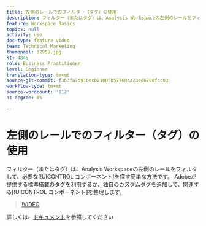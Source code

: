 ```yaml
---
title: 左側のレールでのフィルター（タグ）の使用
description: フィルター（またはタグ）は、Analysis Workspaceの左側のレールをフィルタリングして、必要なコンポーネントを見つける簡単な方法です。 Adobeが提供する標準搭載のタグを利用するか、独自のカスタムタグを追加して、関連するコンポーネントを整理します。
feature: Workspace Basics
topics: null
activity: use
doc-type: feature video
team: Technical Marketing
thumbnail: 32959.jpg
kt: 4845
role: Business Practitioner
level: Beginner
translation-type: tm+mt
source-git-commit: f3b3fa7d91b0cb21005b57768ca23ed6700fcc03
workflow-type: tm+mt
source-wordcount: '112'
ht-degree: 8%

---
```



# 左側のレールでのフィルター（タグ）の使用

フィルター（またはタグ）は、Analysis Workspaceの左側のレールをフィルタして、必要な[!UICONTROL コンポーネント]を探す簡単な方法です。 Adobeが提供する標準搭載のタグを利用するか、独自のカスタムタグを追加して、関連する[!UICONTROL コンポーネント]を整理します。

>[!VIDEO](https://video.tv.adobe.com/v/32959/?quality=12)

詳しくは、[ドキュメント](https://docs.adobe.com/content/help/ja-JP/analytics/analyze/analysis-workspace/home.html)を参照してください

